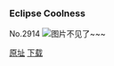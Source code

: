 ### Eclipse Coolness
No.2914
![图片不见了~~~](https://imgs.xkcd.com/comics/eclipse_coolness.png)

[原址](https://xkcd.com//2914) [下载](https://imgs.xkcd.com/comics/eclipse_coolness.png)

